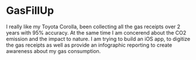 GasFillUp
=========

I really like my Toyota Corolla, been collecting all the gas receipts over 2 years with 95% accuracy. At the same time I am concerend about the CO2 emission and the impact to nature. I am trying to build an iOS app, to digitize the gas receipts as well as provide an infographic reporting to create awareness about my gas consumption.  
